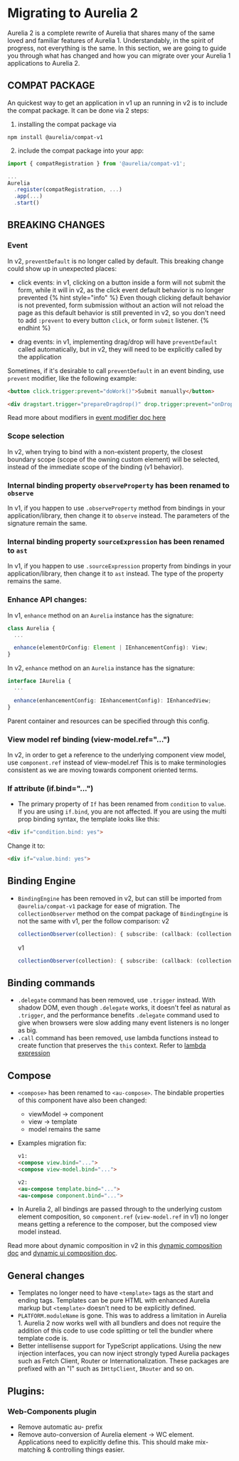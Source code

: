 # Migrating to Aurelia 2

Aurelia 2 is a complete rewrite of Aurelia that shares many of the same loved and familiar features of Aurelia 1. Understandably, in the spirit of progress, not everything is the same. In this section, we are going to guide you through what has changed and how you can migrate over your Aurelia 1 applications to Aurelia 2.

## COMPAT PACKAGE

An quickest way to get an application in v1 up an running in v2 is to include the compat package. It can be done via 2 steps:

1. installing the compat package via
  ```
  npm install @aurelia/compat-v1
  ```
2. include the compat package into your app:
  ```ts
  import { compatRegistration } from '@aurelia/compat-v1';

  ...
  Aurelia
    .register(compatRegistration, ...)
    .app(...)
    .start()
  ```

## BREAKING CHANGES

### Event

In v2, `preventDefault` is no longer called by default. This breaking change could show up in unexpected places:
- click events: in v1, clicking on a button inside a form will not submit the form, while it will in v2, as the click event default behavior is no longer prevented
    {% hint style="info" %}
    Even though clicking default behavior is not prevented, form submission without an action will not reload the page as this default behavior is still prevented in v2, so you don't need to add `:prevent` to every button `click`, or form `submit` listener.
    {% endhint %}

- drag events: in v1, implementing drag/drop will have `preventDefault` called automatically, but in v2, they will need to be explicitly called by the application

Sometimes, if it's desirable to call `preventDefault` in an event binding, use `prevent` modifier, like the following example:

```html
<button click.trigger:prevent="doWork()">Submit manually</button>

<div dragstart.trigger="prepareDragdrop()" drop.trigger:prevent="onDrop()">
```

Read more about modifiers in [event modifier doc here](../../templates/template-syntax/event-binding.md#event-modifiers)

### Scope selection

In v2, when trying to bind with a non-existent property, the closest boundary scope (scope of the owning custom element) will be selected, instead of the immediate scope of the binding (v1 behavior).

### Internal binding property `observeProperty` has been renamed to `observe`

In v1, if you happen to use `.observeProperty` method from bindings in your application/library, then change it to `observe` instead. The parameters of the signature remain the same.

### Internal binding property `sourceExpression` has been renamed to `ast`

In v1, if you happen to use `.sourceExpression` property from bindings in your application/library, then change it to `ast` instead. The type of the property remains the same.

### Enhance API changes:

In v1, `enhance` method on an `Aurelia` instance has the signature:

```typescript
class Aurelia {
  ...

  enhance(elementOrConfig: Element | IEnhancementConfig): View;
}
```

In v2, `enhance` method on an `Aurelia` instance has the signature:

```typescript
interface IAurelia {
  ...

  enhance(enhancementConfig: IEnhancementConfig): IEnhancedView;
}
```

Parent container and resources can be specified through this config.

### View model ref binding (view-model.ref="...")

In v2, in order to get a reference to the underlying component view model, use `component.ref` instead of view-model.ref
This is to make terminologies consistent as we are moving towards component oriented terms.

### If attribute (if.bind="...")

* The primary property of `If` has been renamed from `condition` to `value`. If you are using `if.bind`, you are not affected. If you are using the multi prop binding syntax, the template looks like this:

```html
<div if="condition.bind: yes">
```

Change it to:

```html
<div if="value.bind: yes">
```

## Binding Engine

* `BindingEngine` has been removed in v2, but can still be imported from `@aurelia/compat-v1` package for ease of migration. The `collectionObserver` method on the compat package of `BindingEngine` is not the same with v1, per the follow comparison:
  v2
  ```ts
  collectionObserver(collection): { subscribe: (callback: (collection, indexMap)) => { dispose(): void } }
  ```
  v1
  ```ts
  collectionObserver(collection): { subscribe: (callback: (collection, splices)) => { dispose(): void } }
  ```

## Binding commands

- `.delegate` command has been removed, use `.trigger` instead. With shadow DOM, even though `.delegate` works, it doesn't feel as natural as `.trigger`, and the performance benefits `.delegate` command used to give when browsers were slow adding many event listeners is no longer as big.
- `.call` command has been removed, use lambda functions instead to create function that preserves the `this` context. Refer to [lambda expression](../../templates/lambda-expressions.md)

## Compose

- `<compose>` has been renamed to `<au-compose>`. The bindable properties of this component have also been changed:
  - viewModel -> component
  - view -> template
  - model remains the same

- Examples migration fix:
  ```html
  v1:
  <compose view.bind="...">
  <compose view-model.bind="...">

  v2:
  <au-compose template.bind="...">
  <au-compose component.bind="...">
  ```

- In Aurelia 2, all bindings are passed through to the underlying custom element
composition, so `component.ref` (`view-model.ref` in v1) no longer means getting a reference to the composer, but the composed view model instead.

Read more about dynamic composition in v2 in this [dynamic composition doc](../../getting-to-know-aurelia/dynamic-composition.md) and [dynamic ui composition doc](../../app-basics/dynamic-ui-composition.md).

## General changes

* Templates no longer need to have `<template>` tags as the start and ending tags. Templates can be pure HTML with enhanced Aurelia markup but `<template>` doesn't need to be explicitly defined.
* `PLATFORM.moduleName` is gone. This was to address a limitation in Aurelia 1. Aurelia 2 now works well with all bundlers and does not require the addition of this code to use code splitting or tell the bundler where template code is.
* Better intellisense support for TypeScript applications. Using the new injection interfaces, you can now inject strongly typed Aurelia packages such as Fetch Client, Router or Internationalization. These packages are prefixed with an "I" such as `IHttpClient`, `IRouter` and so on.

## Plugins:

### Web-Components plugin

* Remove automatic au- prefix
* Remove auto-conversion of Aurelia element -> WC element. Applications need to explicitly define this. This should make mix-matching & controlling things easier.
